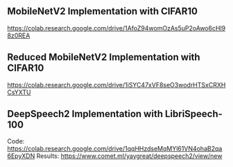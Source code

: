 ## MobileNetV2 Implementation with CIFAR10  
https://colab.research.google.com/drive/1AfoZ94womOzAs5uP2oAwo6cHl98z0REA

## Reduced MobileNetV2 Implementation with CIFAR10  
https://colab.research.google.com/drive/1iSYC47xVF8seO3wodrHTSxCRXHCsYXTU

## DeepSpeech2 Implementation with LibriSpeech-100
Code: https://colab.research.google.com/drive/1qqHHzdseMqMYl61VN4ohaB2qa6EpyXDN
Results: https://www.comet.ml/yaygreat/deepspeech2/view/new 
